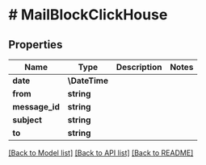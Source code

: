 # # MailBlockClickHouse

## Properties

Name | Type | Description | Notes
------------ | ------------- | ------------- | -------------
**date** | **\DateTime** |  |
**from** | **string** |  |
**message_id** | **string** |  |
**subject** | **string** |  |
**to** | **string** |  |

[[Back to Model list]](../../README.md#models) [[Back to API list]](../../README.md#endpoints) [[Back to README]](../../README.md)
